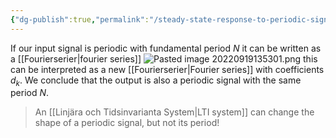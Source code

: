 ```yaml
---
{"dg-publish":true,"permalink":"/steady-state-response-to-periodic-signals/","tags":["digitalsignalbehandling"]}
---
```


If our input signal is periodic with fundamental period $N$ it can be written as a [[Fourierserier\|fourier series]]
![Pasted image 20220919135301.png](/img/user/images/Pasted%20image%2020220919135301.png)
this can be interpreted as a new [[Fourierserier\|Fourier series]] with coefficients $d_{k}$. We conclude that the output is also a periodic signal with the same period $N$.

> An [[Linjära och Tidsinvarianta System\|LTI system]] can change the shape of a periodic signal, but not its period!
